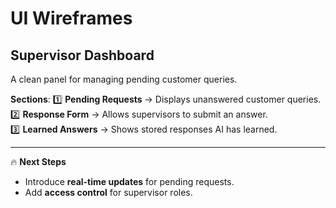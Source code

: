 # UI Wireframes

## **Supervisor Dashboard**
A clean panel for managing pending customer queries.

**Sections**:
1️⃣ **Pending Requests** → Displays unanswered customer queries.  
2️⃣ **Response Form** → Allows supervisors to submit an answer.  
3️⃣ **Learned Answers** → Shows stored responses AI has learned.  

---
🔥 **Next Steps**  
- Introduce **real-time updates** for pending requests.  
- Add **access control** for supervisor roles.